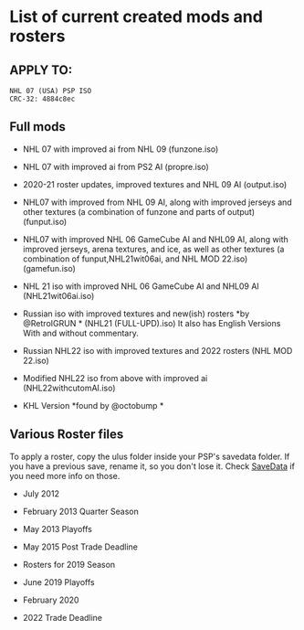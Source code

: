 # List of current created mods and rosters


## APPLY TO:
````
NHL 07 (USA) PSP ISO 
CRC-32: 4884c8ec
````

## Full mods

- NHL 07 with improved ai from NHL 09
(funzone.iso)

- NHL 07 with improved ai from PS2 AI
(propre.iso)

- 2020-21 roster updates, improved textures and  NHL 09 AI
(output.iso)

 - NHL07 with improved from NHL 09 AI,  along with improved jerseys and other textures (a combination of funzone and parts of output)
(funput.iso)

- NHL07 with  improved NHL 06 GameCube AI and NHL09 AI, along with improved jerseys, arena textures, and ice, as well as other textures (a combination of funput,NHL21wit06ai, and NHL MOD 22.iso)
(gamefun.iso)

- NHL 21 iso with improved NHL 06 GameCube AI and NHL09 AI
(NHL21wit06ai.iso) 

 - Russian iso with improved textures and new(ish) rosters
*by @RetroIGRUN *
(NHL21 (FULL-UPD).iso) It also has English Versions With and without commentary.

 -  Russian NHL22 iso with improved textures and 2022 rosters
(NHL MOD 22.iso)

 -  Modified  NHL22 iso from above with improved ai
(NHL22withcutomAI.iso) 

 - KHL Version
*found  by @octobump *


## Various Roster files

To apply a roster, copy the ulus folder inside your PSP's savedata folder. If you have a previous save, rename it, so you don't lose it. Check [SaveData](https://github.com/Bunkai9448/NHL-07_public/tree/main/SaveData) if you need more info on those.


 - July 2012 
 
 - February 2013 Quarter Season
 
 - May 2013 Playoffs
 
 - May 2015 Post Trade Deadline
 
 - Rosters for 2019 Season
 
 - June 2019 Playoffs
 
 - February 2020
 
 - 2022 Trade Deadline

